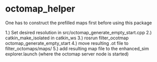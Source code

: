 # octomap_helper
One has to construct the prefilled maps first before using this package

1.) Set desired resolution in src/octomap_generate_empty_start.cpp
2.) catkin_make_isolated in catkin_ws
3.) rosrun filter_ocotmap octomap_generate_empty_start
4.) move resulting .ot file to filter_octomaps/maps/
5.) add resulting map file to the enhanced_sim explorer.launch (where the octomap server node is started)
